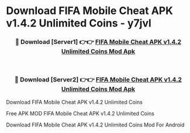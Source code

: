 # Download FIFA Mobile Cheat APK v1.4.2 Unlimited Coins - y7jvl



<div align="center">
<h3>🔴 Download [Server1] 👉👉 <a href="https://momento.my/?title=FIFA_Mobile_Cheat_APK_v1.4.2_Unlimited_Coins">FIFA Mobile Cheat APK v1.4.2 Unlimited Coins Mod Apk</a></h3><br>

<h3>🔴 Download [Server2] 👉👉 <a href="https://momento.my/?title=FIFA_Mobile_Cheat_APK_v1.4.2_Unlimited_Coins">FIFA Mobile Cheat APK v1.4.2 Unlimited Coins Mod Apk</a></h3>
</div>



Download FIFA Mobile Cheat APK v1.4.2 Unlimited Coins 

Free APK MOD FIFA Mobile Cheat APK v1.4.2 Unlimited Coins 

Download FIFA Mobile Cheat APK v1.4.2 Unlimited Coins Mod For Android
